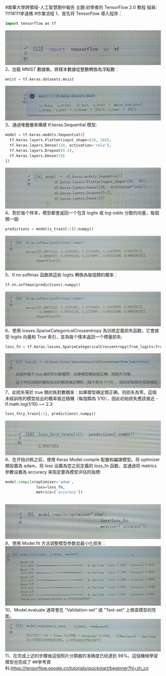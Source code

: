 #南華大學跨領域-人工智慧期中報告
主題:初學者的 TensorFlow 2.0 教程
組員: 11118111李遠樵
#作業流程
1、首先将 TensorFlow 導入程序：

```python
import tensorflow as tf
```

![image](https://github.com/Yuanchiao13/Report-1/blob/main/1698201427621.jpg)
2、加载 MNIST 數據集。將樣本數據從整數轉換為浮點數：
```python
mnist = tf.keras.datasets.mnist
```
![image](https://github.com/Yuanchiao13/Report-1/blob/main/2.jpg)
3、通過堆疊層来構建 tf.keras.Sequential 模型:

```python
model = tf.keras.models.Sequential([
  tf.keras.layers.Flatten(input_shape=(28, 28)),
  tf.keras.layers.Dense(128, activation='relu'),
  tf.keras.layers.Dropout(0.2),
  tf.keras.layers.Dense(10)
])
```

![image](https://github.com/Yuanchiao13/Report-1/blob/main/3.jpg)
4、對於每个样本，模型都會返回一个包含 logits 或 log-odds 分数的向量，每個類一個:
```python
predictions = model(x_train[:1]).numpy()
```
![image](https://github.com/Yuanchiao13/Report-1/blob/main/4.jpg)
5、tf.nn.softmax 函数將這些 logits 轉換為每個類的概率：
```python
tf.nn.softmax(predictions).numpy()
```
![image](https://github.com/Yuanchiao13/Report-1/blob/main/5.jpg)
6、使用 losses.SparseCategoricalCrossentropy 為训练定義损失函数，它會接受 logits 向量和 True 索引，並為每个樣本返回一个標量损失:
```python
loss_fn = tf.keras.losses.SparseCategoricalCrossentropy(from_logits=True)
```
![image](https://github.com/Yuanchiao13/Report-1/blob/main/6.jpg)
7、此损失等於 true 類的負對數概率：如果模型确定類正确，则损失為零。這個未經訓练的模型给出的概率接近隨機（每個類為 1/10），因此初始损失應該接近 -tf.math.log(1/10) ~= 2.3:

```python
loss_fn(y_train[:1], predictions).numpy()
```
![image](https://github.com/Yuanchiao13/Report-1/blob/main/7.jpg)
8、在开始训练之前，使用 Keras Model.compile 配置和編譯模型。将 optimizer 類設置為 adam，将 loss 设置為您之前定義的 loss_fn 函数，並通過将 metrics 參數设置為 accuracy 来指定要為模型评估的指標:
```python
model.compile(optimizer='adam',
              loss=loss_fn,
              metrics=['accuracy'])
     
```
![image](https://github.com/Yuanchiao13/Report-1/blob/main/8.jpg)
9、使用 Model.fit 方法调整模型参数並最小化损失：
![image](https://github.com/Yuanchiao13/Report-1/blob/main/9.jpg)
10、Model.evaluate 通常會在 "Validation-set" 或 "Test-set" 上檢查模型的性能。
![image](https://github.com/Yuanchiao13/Report-1/blob/main/10.jpg)
11、在完成上述的步驟後這個照片分類器的准确度已经達到 98%。這個機械學習模型也完成了
##參考資料:https://tensorflow.google.cn/tutorials/quickstart/beginner?hl=zh_cn



